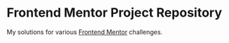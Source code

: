 # Frontend Mentor Project Repository

My solutions for various [Frontend Mentor](https://www.frontendmentor.io/) challenges.
